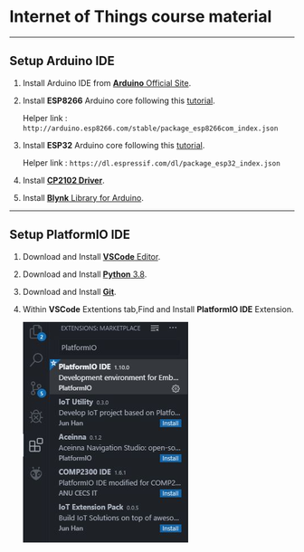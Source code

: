 # Internet of Things course material


----------
## Setup Arduino IDE
1.  Install Arduino IDE from [**Arduino** Official Site](https://arduino.cc).
2. Install **ESP8266** Arduino core  following this [tutorial](https://randomnerdtutorials.com/how-to-install-esp8266-board-arduino-ide/).

    Helper link :
    `http://arduino.esp8266.com/stable/package_esp8266com_index.json`
3. Install **ESP32** Arduino core  following this [tutorial](https://randomnerdtutorials.com/installing-the-esp32-board-in-arduino-ide-windows-instructions/).  

    Helper link :
    `https://dl.espressif.com/dl/package_esp32_index.json`

4. Install [**CP2102 Driver**](https://www.silabs.com/products/development-tools/software/usb-to-uart-bridge-vcp-drivers).
5. Install [**Blynk** Library for Arduino](http://help.blynk.cc/en/articles/512105-how-to-install-blynk-library-for-arduino-ide).



----------


## Setup PlatformIO IDE
1. Download and Install [**VSCode** Editor](https://code.visualstudio.com/Download).

2. Download and Install [**Python** 3.8](https://docs.platformio.org/en/latest/faq.html#install-python-interpreter).

3. Download and Install [**Git**](https://www.atlassian.com/git/tutorials/install-git#windows). 

4. Within **VSCode** Extentions tab,Find and Install **PlatformIO IDE** Extension.

    ![PlatformIO within VSCode Extensions](images/PlatformIO%20Extension.JPG)